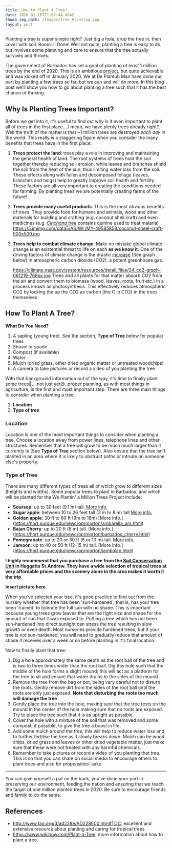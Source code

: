 ```yaml
---
title: How to Plant A Tree?
date: 2020-01-16T21:07:44.494Z
thumb_img_path: /images/Tree Planting.jpg
layout: post
---
```

Planting a tree is super simple right? Just dig a hole, drop the tree in, then cover with soil. Boom💥! Done! Well not quite, planting a tree is easy to do, but involves some planning and care to ensure that the tree actually survives and thrives. 

The government of Barbados has set a goal of planting _at least_ 1 million trees by the end of 2020. This is an ambitious [project](https://www.wegatherinbarbados.com/2020-ventures/1-million-trees/), but quite achievable and was kicked off in January 2020. We at De Plantuh Man have done our part by planting a few trees so far, but we can and will do more. In this blog post we'll show you how to go about planting a tree such that it has the best chance of thriving. 

## Why Is Planting Trees Important?

Before we get into it, it's useful to find out why is it even important to plant all of trees in the first place....I mean, we have plenty trees already right?. Well the truth of the matter is that ~1 million trees are destroyed _each day_ in the world. This really is a staggering figure when you consider the many benefits that trees have in the first place:

1. **Trees protect the land**: trees play a role in improving and maintaining the general health of land. The root systems of trees hold the soil together thereby reducing soil erosion, while leaves and branches shield the soil from the heat of the sun, thus limiting water loss from the soil. These effects along with fallen and decomposed foliage (leaves, branches and twigs) help to greatly improve soil health and fertility. These factors are all very important to creating the conditions needed for farming. By planting trees we are potentially creating farms of the future!  
2. **Trees provide many useful products**: This is the most obvious benefits of trees. They provide food for humans and animals, wood and other materials for building and crafting (e.g. coconut shell craft) and even medicines (e.g. [_Cinchona tree_](https://www.wikiwand.com/en/Cinchona#/Medicinal_use) contains quinine used to treat malaria)
https://5.imimg.com/data5/AS/WL/MY-49585858/coconut-sheel-craft-500x500.jpg
3. **Trees help to combat climate change**: Make no mistake global climate change is an existential threat to life on each **as we know it**. One of the driving factors of climate change is the drastic [increase](https://climate.nasa.gov/climate_resources/24/graphic-the-relentless-rise-of-carbon-dioxide/) (See graph below) in atmospheric carbon dioxide (CO2), a potent greenhouse gas.  

    https://climate.nasa.gov/system/resources/detail_files/24_co2-graph-061219-768px.jpg
Trees and all plants for that matter absorb CO2 from the air and convert them to biomass (wood, leaves, roots, fruit etc.) in a process known as photosynthesis. This effectively reduces atmospheric CO2 by locking the up the CO2 as carbon (the C in CO2) in the trees themselves. 

## How To Plant A Tree?

**What Do You Need?**
1. A sapling (young tree). See the section, **Type of Tree** below for popular trees
2. Shovel or spade
3. Compost (if available)
4. Water
5. Mulch (dried grass, other dried organic matter or untreated woodchips)
6. A camera to take pictures or record a video of you planting the tree

With that background information out of the way, it's time to finally plant some trees🙌....not just yet😌..proper planning, as with most things in agriculture, is the first and most important step.  There are three main things to consider when planting a tree:

1. **Location**
2. **Type of tree**

### Location

Location is one of the most important things to consider when planting a tree. Choose a location away from power lines, telephone lines and other structures. Remember that a tree will grow to be much much larger than it currently is (See **Type of Tree** section below). Also ensure that the tree isn't planted in an area where it is likely to obstruct paths or intrude on someone else's property. 

### Type of Tree

There are many different types of trees all of which grow to different sizes (heights and widths). Some popular trees to plant in Barbados, and which will be planted for the We Plantin' a Million Trees Project include:

- **Soursop**: up to 30 feet (9.1 m) tall. [More info.](https://homeguides.sfgate.com/grow-guanabana-soursop-plants-57349.html)
- **Sugar apple**: between 10 to 26 feet tall (3 m to 8 m) tall [More info.](https://hort.purdue.edu/newcrop/morton/sugar_apple.html)
- **Golden apple**: 30 ft to 60 ft (9m to 18m) [More info.] (https://hort.purdue.edu/newcrop/morton/ambarella_ars.html)
- **Bajan Cherry**: up to 20 ft (6 m) tall. 
[More info.] (https://hort.purdue.edu/newcrop/morton/barbados_cherry.html)
- **Pomegranate**: up to 20 or 30 ft (6 or 10 m) tall.
[More info.](https://hort.purdue.edu/newcrop/morton/pomegranate.html)
- **Jamoon**: up to 40 or 50 ft (12-15 m) tall. [More info.] (https://hort.purdue.edu/newcrop/morton/jambolan.html)

**I highly recommend that you purchase a tree from the [Soil Conservation Unit](https://www.agriculture.gov.bb/Departments/Soil-Conservation-Unit/) in Haggatts St.Andrew. They have a wide selection of tropical trees at very affordable prices and the scenery alone in the area makes it worth it the trip**.

**Insert picture here**

When you've selected your tree, it's good practice to find out from the nursery whether that tree has been 'sun-hardened', that is, has your tree been 'trained' to tolerate the full sun with no shade. This is important because young trees grow leaves that are the right size and shape for the amount of sun that it was exposed to. Putting a tree which has not been sun-hardened into direct sunlight can stress the tree resulting in slow growth or even death. Most nurseries provide hardened trees, but if your tree is not sun-hardened, you will need to gradually reduce that amount of shade it receives over a week or so before planting in it's final location.

Now to finally plant that tree:

1. Dig a hole approximately the same depth as the root ball of the tree and is two to three times wider than the root ball. Dig this hole such that the middle of the hole forms a slight mound; this will act as a platform for the tree to sit and ensure that water drains to the sides of the mound.
2. Remove the tree from the bag or pot, being vary careful not to disturb the roots. Gently remove dirt from the sides of the root ball until the roots are only just exposed. **Note that disturbing the roots too much will damage the tree**
3. Gently place the tree into the hole, making sure that the tree rests on the mound in the center of the hole making sure that no roots are exposed. Try to place the tree such that it is as upright as possible.
4. Cover the hole with a mixture of the soil that was removed and some compost, if possible, to give the tree a boost in life.
5. Add some mulch around the tree, this will help to reduce water loss and to further fertilise the tree as it slowly breaks down. Mulch can be wood chips, dried grass and leaves or other dried vegetable matter, just make sure that these were not treated with any harmful chemicals.
6. Remember to take pictures or record a video of you planting that tree. This is so that you can share on social media to encourage others to plant trees and also for propensities' sake.

---

You can give yourself a pat on the back, you've done your part in preserving our environment, feeding the nation and ensuring that we reach the target of one million planted trees in 2020. Be sure to encourage friends and family to do the same.

## References

- http://www.fao.org/3/ad228e/AD228E00.htm#TOC: excellent and extensive resource about planting and caring for tropical trees.
- https://www.wikihow.com/Plant-a-Tree: more information about how to plant a tree. 
